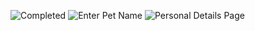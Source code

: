 

![Completed](https://user-images.githubusercontent.com/99127888/229346206-027eaf49-9c84-4345-9f66-111f0fd6481a.png)
![Enter Pet Name](https://user-images.githubusercontent.com/99127888/229346238-0ce18ee2-aa10-4aca-a18b-c75333c79b62.png)
![Personal Details Page](https://user-images.githubusercontent.com/99127888/229346276-be773856-0e03-4c64-9383-7c598cf7baac.png)
